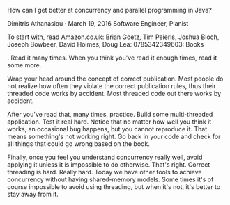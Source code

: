 How can I get better at concurrency and parallel programming in Java?

Dimitris Athanasiou · March 19, 2016 Software Engineer, Pianist

To start with, read Amazon.co.uk: Brian Goetz, Tim Peierls, Joshua Bloch, Joseph Bowbeer, David Holmes, Doug Lea: 0785342349603: Books

. Read it many times. When you think you've read it enough times, read it some more.

Wrap your head around the concept of correct publication. Most people do not realize how often they violate the correct publication rules, thus their threaded code works by accident. Most threaded code out there works by accident.

After you've read that, many times, practice. Build some multi-threaded application. Test it real hard. Notice that no matter how well you think it works, an occasional bug happens, but you cannot reproduce it. That means something's not working right. Go back in your code and check for all things that could go wrong based on the book.

Finally, once you feel you understand concurrency really well, avoid applying it unless it is impossible to do otherwise. That's right. Correct threading is hard. Really hard. Today we have other tools to achieve concurrency without having shared-memory models. Some times it's of course impossible to avoid using threading, but when it's not, it's better to stay away from it.
